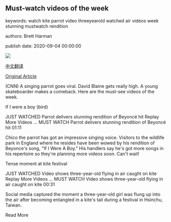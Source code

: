 ## Must-watch videos of the week

keywords: watch kite parrot video threeyearold watched air videos week stunning mustwatch rendition

authors: Brett Harman

publish date: 2020-09-04 00:00:00

![](https://cdn.cnn.com/cnnnext/dam/assets/200901140000-beyonce-chico-parrot-split-super-tease.jpg)

[中文翻译](Must-watch%20videos%20of%20the%20week_zh.md)

[Original Article](https://edition.cnn.com/2020/09/04/app-news-section/videos-of-the-week-mobile-september-4/index.html)

(CNN) A singing parrot goes viral. David Blaine gets really high. A young skateboarder makes a comeback. Here are the must-see videos of the week.

If I were a boy (bird)

JUST WATCHED Parrot delivers stunning rendition of Beyoncé hit Replay More Videos ... MUST WATCH Parrot delivers stunning rendition of Beyoncé hit 01:11

Chico the parrot has got an impressive singing voice. Visitors to the wildlife park in England where he resides have been wowed by his rendition of Beyonce's song, "If I Were A Boy." His handlers say he's got more songs in his repertoire so they're planning more videos soon. Can't wait\!

Tense moment at kite festival

JUST WATCHED Video shows three-year-old flying in air caught on kite Replay More Videos ... MUST WATCH Video shows three-year-old flying in air caught on kite 00:31

Social media captured the moment a three-year-old girl was flung up into the air after becoming entangled in a kite's tail during a festival in Hsinchu, Taiwan.

Read More